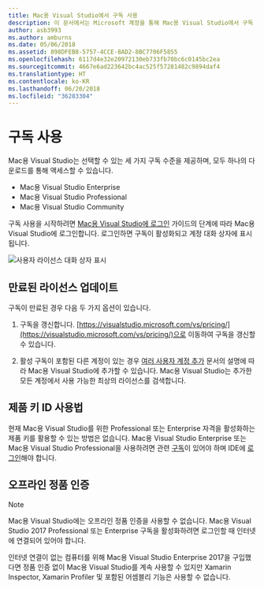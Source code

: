 ```yaml
---
title: Mac용 Visual Studio에서 구독 사용
description: 이 문서에서는 Microsoft 계정을 통해 Mac용 Visual Studio에서 구독 및 잠금 해제 기능을 사용하도록 설정하는 방법을 설명합니다.
author: asb3993
ms.author: amburns
ms.date: 05/06/2018
ms.assetid: 898DFEB8-5757-4CCE-8AD2-8BC7706F5855
ms.openlocfilehash: 6117d4e32e20972130eb733fb70bc6c0145bc2ea
ms.sourcegitcommit: 4667e6ad223642bc4ac525f57281482c9894daf4
ms.translationtype: HT
ms.contentlocale: ko-KR
ms.lasthandoff: 06/20/2018
ms.locfileid: "36283304"
---
```

# <a name="enable-subscription"></a>구독 사용

Mac용 Visual Studio는 선택할 수 있는 세 가지 구독 수준을 제공하며, 모두 하나의 다운로드를 통해 액세스할 수 있습니다.

* Mac용 Visual Studio Enterprise
* Mac용 Visual Studio Professional
* Mac용 Visual Studio Community

구독 사용을 시작하려면 [Mac용 Visual Studio에 로그인](signing-in.md) 가이드의 단계에 따라 Mac용 Visual Studio에 로그인합니다. 로그인하면 구독이 활성화되고 계정 대화 상자에 표시됩니다.

![사용자 라이선스 대화 상자 표시](media/user-accounts-login.png)

## <a name="update-expired-licenses"></a>만료된 라이선스 업데이트

구독이 만료된 경우 다음 두 가지 옵션이 있습니다.

1. 구독을 갱신합니다. [https://visualstudio.microsoft.com/vs/pricing/](https://visualstudio.microsoft.com/vs/pricing/)으로 이동하여 구독을 갱신할 수 있습니다.

2. 활성 구독이 포함된 다른 계정이 있는 경우 [여러 사용자 계정 추가](signing-in.md) 문서의 설명에 따라 Mac용 Visual Studio에 추가할 수 있습니다. Mac용 Visual Studio는 추가한 모든 계정에서 사용 가능한 최상의 라이선스를 검색합니다.

## <a name="product-key-usage"></a>제품 키 ID 사용법

현재 Mac용 Visual Studio를 위한 Professional 또는 Enterprise 자격을 활성화하는 제품 키를 활용할 수 있는 방법은 없습니다. Mac용 Visual Studio Enterprise 또는 Mac용 Visual Studio Professional을 사용하려면 관련 [구독](https://visualstudio.microsoft.com/subscriptions/)이 있어야 하며 IDE에 [로그인](signing-in.md)해야 합니다.

## <a name="offline-activation"></a>오프라인 정품 인증

> [!NOTE]
> Mac용 Visual Studio에는 오프라인 정품 인증을 사용할 수 없습니다.
> Mac용 Visual Studio 2017 Professional 또는 Enterprise 구독을 활성화하려면 로그인할 때 인터넷에 연결되어 있어야 합니다.

인터넷 연결이 없는 컴퓨터를 위해 Mac용 Visual Studio Enterprise 2017을 구입했다면 정품 인증 없이 Mac용 Visual Studio를 계속 사용할 수 있지만 Xamarin Inspector, Xamarin Profiler 및 포함된 어셈블리 기능은 사용할 수 없습니다.